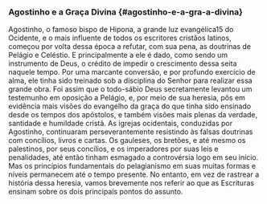 ### Agostinho e a Graça Divina {#agostinho-e-a-gra-a-divina}

Agostinho, o famoso bispo de Hipona, a grande luz evangélica15 do Ocidente, e o mais influente de todos os escritores cristãos latinos, começou por volta dessa época a refutar, com sua pena, as doutrinas de Pelágio e Celéstio. E principalmente a ele é dado, como sendo um instrumento de Deus, o crédito de impedir o crescimento dessa seita naquele tempo. Por uma marcante conversão, e por profundo exercício de alma, ele tinha sido treinado sob a disciplina do Senhor para realizar essa grande obra. Foi assim que o todo-sábio Deus secretamente levantou um testemunho em oposição a Pelágio, e, por meio de sua heresia, pôs em evidência mais visões do evangelho da graça do que tinha sido ensinado desde os tempos dos apóstolos, e também visões mais plenas da verdade, santidade e humildade cristã. As igrejas ocidentais, conduzidas por Agostinho, continuaram perseverantemente resistindo às falsas doutrinas com concílios, livros e cartas. Os gauleses, os bretões, e até mesmo os palestinos, por seus concílios, e os imperadores por suas leis e penalidades, até então tinham esmagado a controvérsia logo em seu início. Mas os princípios fundamentais do pelagianismo em suas muitas formas e níveis permanecem até o tempo presente. No entanto, em vez de rastrear a história dessa heresia, vamos brevemente nos referir ao que as Escrituras ensinam sobre os dois principais pontos do assunto.